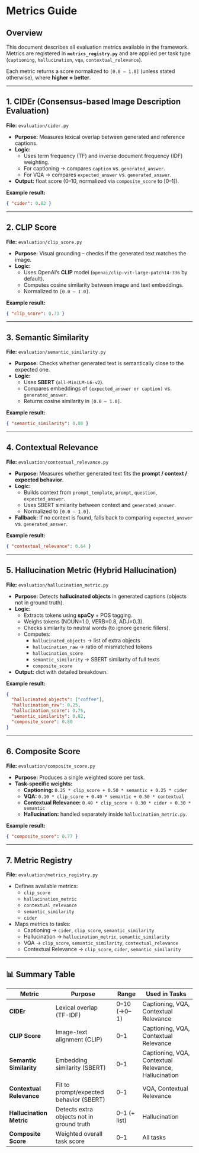 # Metrics Guide

## Overview
This document describes all evaluation metrics available in the framework.  
Metrics are registered in **`metrics_registry.py`** and are applied per task type (`captioning`, `hallucination`, `vqa`, `contextual_relevance`).  

Each metric returns a score normalized to `[0.0 – 1.0]` (unless stated otherwise), where **higher = better**.  

---

## 1. CIDEr (Consensus-based Image Description Evaluation)

**File:** `evaluation/cider.py`  

- **Purpose:** Measures lexical overlap between generated and reference captions.  
- **Logic:**  
  - Uses term frequency (TF) and inverse document frequency (IDF) weighting.  
  - For captioning → compares `caption` vs. `generated_answer`.  
  - For VQA → compares `expected_answer` vs. `generated_answer`.  
- **Output:** float score (0–10, normalized via `composite_score` to [0–1]).  

**Example result:**
```json
{ "cider": 0.82 }
```

---

## 2. CLIP Score

**File:** `evaluation/clip_score.py`  

- **Purpose:** Visual grounding – checks if the generated text matches the image.  
- **Logic:**  
  - Uses OpenAI’s **CLIP** model (`openai/clip-vit-large-patch14-336` by default).  
  - Computes cosine similarity between image and text embeddings.  
  - Normalized to `[0.0 – 1.0]`.  

**Example result:**
```json
{ "clip_score": 0.73 }
```

---

## 3. Semantic Similarity

**File:** `evaluation/semantic_similarity.py`  

- **Purpose:** Checks whether generated text is semantically close to the expected one.  
- **Logic:**  
  - Uses **SBERT** (`all-MiniLM-L6-v2`).  
  - Compares embeddings of `(expected_answer or caption)` vs. `generated_answer`.  
  - Returns cosine similarity in `[0.0 – 1.0]`.  

**Example result:**
```json
{ "semantic_similarity": 0.88 }
```

---

## 4. Contextual Relevance

**File:** `evaluation/contextual_relevance.py`  

- **Purpose:** Measures whether generated text fits the **prompt / context / expected behavior**.  
- **Logic:**  
  - Builds context from `prompt_template`, `prompt`, `question`, `expected_answer`.  
  - Uses SBERT similarity between context and `generated_answer`.  
  - Normalized to `[0.0 – 1.0]`.  
- **Fallback:** If no context is found, falls back to comparing `expected_answer` vs. `generated_answer`.  

**Example result:**
```json
{ "contextual_relevance": 0.64 }
```

---

## 5. Hallucination Metric (Hybrid Hallucination)

**File:** `evaluation/hallucination_metric.py`  

- **Purpose:** Detects **hallucinated objects** in generated captions (objects not in ground truth).  
- **Logic:**  
  - Extracts tokens using **spaCy** + POS tagging.  
  - Weighs tokens (NOUN=1.0, VERB=0.8, ADJ=0.3).  
  - Checks similarity to neutral words (to ignore generic fillers).  
  - Computes:  
    - `hallucinated_objects` → list of extra objects  
    - `hallucination_raw` → ratio of mismatched tokens  
    - `hallucination_score`  
    - `semantic_similarity` → SBERT similarity of full texts  
    - `composite_score` 
- **Output:** dict with detailed breakdown.  

**Example result:**
```json
{
  "hallucinated_objects": ["coffee"],
  "hallucination_raw": 0.25,
  "hallucination_score": 0.75,
  "semantic_similarity": 0.82,
  "composite_score": 0.80
}
```

---

## 6. Composite Score

**File:** `evaluation/composite_score.py`  

- **Purpose:** Produces a single weighted score per task.  
- **Task-specific weights:**  
  - **Captioning:** `0.25 * clip_score + 0.50 * semantic + 0.25 * cider`  
  - **VQA:** `0.10 * clip_score + 0.40 * semantic + 0.50 * contextual`  
  - **Contextual Relevance:** `0.40 * clip_score + 0.30 * cider + 0.30 * semantic`  
  - **Hallucination:** handled separately inside `hallucination_metric.py`.  

**Example result:**
```json
{ "composite_score": 0.77 }
```

---

## 7. Metric Registry

**File:** `evaluation/metrics_registry.py`  

- Defines available metrics:  
  - `clip_score`  
  - `hallucination_metric`  
  - `contextual_relevance`  
  - `semantic_similarity`  
  - `cider`  
- Maps metrics to tasks:  
  - Captioning → `cider`, `clip_score`, `semantic_similarity`  
  - Hallucination → `hallucination_metric`, `semantic_similarity`  
  - VQA → `clip_score`, `semantic_similarity`, `contextual_relevance`  
  - Contextual Relevance → `clip_score`, `cider`, `semantic_similarity`  

---

## 📊 Summary Table

| Metric                 | Purpose                                    | Range        | Used in Tasks                        |
|-------------------------|--------------------------------------------|-------------|--------------------------------------|
| **CIDEr**              | Lexical overlap (TF-IDF)                   | 0–10 (→0–1) | Captioning, VQA, Contextual Relevance |
| **CLIP Score**         | Image-text alignment (CLIP)                | 0–1         | Captioning, VQA, Contextual Relevance |
| **Semantic Similarity**| Embedding similarity (SBERT)               | 0–1         | Captioning, VQA, Contextual Relevance, Hallucination |
| **Contextual Relevance**| Fit to prompt/expected behavior (SBERT)   | 0–1         | VQA, Contextual Relevance             |
| **Hallucination Metric**| Detects extra objects not in ground truth | 0–1 (+ list)| Hallucination                         |
| **Composite Score**    | Weighted overall task score                | 0–1         | All tasks                             |
